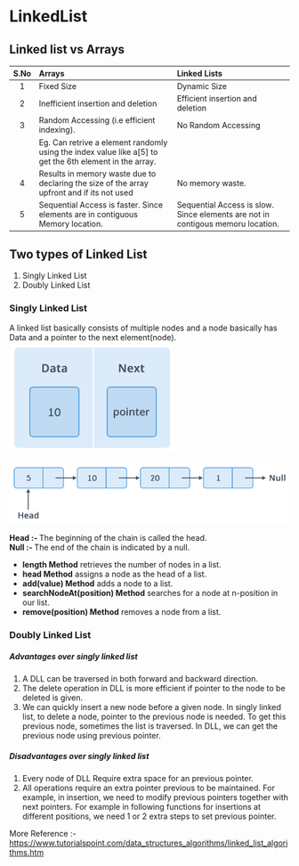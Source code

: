 # LinkedList

## Linked list vs Arrays

| S.No  | Arrays                                       | Linked Lists            |
| :---: |:-------------                                | :--------------------   |
|   1   | Fixed Size                                   | Dynamic Size            |
|   2   | Inefficient insertion and deletion           | Efficient insertion and deletion |
|   3   | Random Accessing (i.e efficient indexing).   | No Random Accessing     |
|       | Eg. Can retrive a element randomly using the index value like a[5] to get the 6th element in the array. |                                              
|   4   | Results in memory waste due to declaring the size of the array upfront and if its not used| No memory waste.|
|   5   | Sequential Access is faster. Since elements are in contiguous Memory location.| Sequential Access is slow. Since elements are not in contigous memoru location.|


## Two types of Linked List
  1. Singly Linked List
  2. Doubly Linked List
  
### Singly Linked List

A linked list basically consists of multiple nodes and a node basically has Data and a pointer to the next element(node).
![Image1](https://github.com/nchandar/InterviewNotes/blob/master/Node.png)


![Image2](https://github.com/nchandar/InterviewNotes/blob/master/SinglyLinkedList.png)

<b>Head :- </b> The beginning of the chain is called the head. </br>
<b>Null :- </b> The end of the chain is indicated by a null.

  - <b>length Method</b> retrieves the number of nodes in a list.
  - <b>head Method</b> assigns a node as the head of a list.
  - <b>add(value) Method</b> adds a node to a list.
  - <b>searchNodeAt(position) Method</b> searches for a node at n-position in our list.
  - <b>remove(position) Method</b> removes a node from a list.

### Doubly Linked List
##### Advantages over singly linked list
1) A DLL can be traversed in both forward and backward direction.
2) The delete operation in DLL is more efficient if pointer to the node to be deleted is given.
3) We can quickly insert a new node before a given node.
In singly linked list, to delete a node, pointer to the previous node is needed. To get this previous node, sometimes the list is traversed. In DLL, we can get the previous node using previous pointer.

##### Disadvantages over singly linked list
1) Every node of DLL Require extra space for an previous pointer.
2) All operations require an extra pointer previous to be maintained. For example, in insertion, we need to modify previous pointers together with next pointers. For example in following functions for insertions at different positions, we need 1 or 2 extra steps to set previous pointer.

More Reference :- https://www.tutorialspoint.com/data_structures_algorithms/linked_list_algorithms.htm
